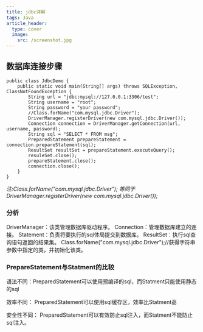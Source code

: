 ```yaml
---
title: jdbc详解
tags: Java
article_header:
  type: cover
  image:
    src: /screenshot.jpg
---
```


## 数据库连接步骤

```
public class JdbcDemo {
    public static void main(String[] args) throws SQLException, ClassNotFoundException {
        String url = "jdbc:mysql://127.0.0.1:3306/test";
        String username = "root";
        String password = "your password";
        //Class.forName("com.mysql.jdbc.Driver");
        DriverManager.registerDriver(new com.mysql.jdbc.Driver());
        Connection connection = DriverManager.getConnection(url, username, password);
        String sql = "SELECT * FROM msg";
        PreparedStatement prepareStatement = connection.prepareStatement(sql);
        ResultSet resultSet = prepareStatement.executeQuery();
        resuleSet.close();
        prepareStatement.close();
        connection.close();
    }
}
```

*注:Class.forName("com.mysql.jdbc.Driver"); 等同于 DriverManager.registerDriver(new com.mysql.jdbc.Driver());*

### 分析

DriverManager：该类管理数据库驱动程序。
Connection：管理数据库建立的连接。
Statement：负责将要执行的sql体局提交到数据库。
ResultSet：执行sql查询语句返回的结果集。
Class.forName("com.mysql.jdbc.Driver");//获得字符串参数中指定的类，并初始化该类。



### PrepareStatement与Statment的比较

语法不同：PreparedStatement可以使用预编译的sql，而Statment只能使用静态的sql

效率不同： PreparedStatement可以使用sql缓存区，效率比Statment高

安全性不同： PreparedStatement可以有效防止sql注入，而Statment不能防止sql注入。